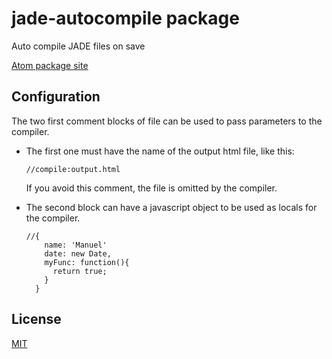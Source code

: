 # jade-autocompile package

Auto compile JADE files on save

[Atom package site](https://atom.io/packages/jade-autocompile)

## Configuration
The two first comment blocks of file can be used to pass parameters to the compiler.

* The first one must have the name of the output html file, like this:

  ```jade
  //compile:output.html
  ```
  If you avoid this comment, the file is omitted by the compiler.

* The second block can have a javascript object to be used as locals for the compiler.

  ```jade
  //{
      name: 'Manuel'
      date: new Date,
      myFunc: function(){
        return true;
      }
    }
  ```
## License
[MIT](LICENSE)

